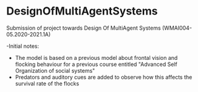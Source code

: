 # DesignOfMultiAgentSystems
Submission of project towards Design Of MultiAgent Systems (WMAI004-05.2020-2021.1A)

-Initial notes:
  - The model is based on a previous model about frontal vision and flocking behaviour for a previous course entitled "Advanced Self Organization of social systems"
  - Predators and auditory cues are added to observe how this affects the survival rate of the flocks
